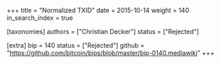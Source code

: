 +++
title = "Normalized TXID"
date = 2015-10-14
weight = 140
in_search_index = true

[taxonomies]
authors = ["Christian Decker"]
status = ["Rejected"]

[extra]
bip = 140
status = ["Rejected"]
github = "https://github.com/bitcoin/bips/blob/master/bip-0140.mediawiki"
+++

